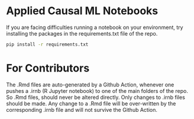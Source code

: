 # Applied Causal ML Notebooks

If you are facing difficulties running a notebook on your environment, try installing the packages in the requirements.txt file of the repo.

```bash
pip install -r requirements.txt
```


# For Contributors

The .Rmd files are auto-generated by a Github Action, whenever one pushes a .irnb (R Jupyter notebook) to one of the main folders of the repo. So .Rmd files, should never be altered directly. Only changes to .irnb files should be made. Any change to a .Rmd file will be over-written by the corresponding .irnb file and will not survive the Github Action.

